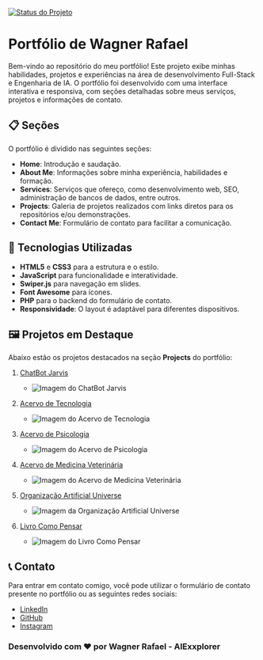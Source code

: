 
[![Status do Projeto](https://img.shields.io/badge/Status-Aguardando%20Atualizações-orange.svg)](#)

# Portfólio de Wagner Rafael

Bem-vindo ao repositório do meu portfólio! Este projeto exibe minhas habilidades, projetos e experiências na área de desenvolvimento Full-Stack e Engenharia de IA. O portfólio foi desenvolvido com uma interface interativa e responsiva, com seções detalhadas sobre meus serviços, projetos e informações de contato.

## 📋 Seções

O portfólio é dividido nas seguintes seções:

- **Home**: Introdução e saudação.
- **About Me**: Informações sobre minha experiência, habilidades e formação.
- **Services**: Serviços que ofereço, como desenvolvimento web, SEO, administração de bancos de dados, entre outros.
- **Projects**: Galeria de projetos realizados com links diretos para os repositórios e/ou demonstrações.
- **Contact Me**: Formulário de contato para facilitar a comunicação.

## 🎨 Tecnologias Utilizadas

- **HTML5** e **CSS3** para a estrutura e o estilo.
- **JavaScript** para funcionalidade e interatividade.
- **Swiper.js** para navegação em slides.
- **Font Awesome** para ícones.
- **PHP** para o backend do formulário de contato.
- **Responsividade**: O layout é adaptável para diferentes dispositivos.

## 🖼️ Projetos em Destaque

Abaixo estão os projetos destacados na seção **Projects** do portfólio:

1. [ChatBot Jarvis](https://aiexxplorer.github.io/ChatBot-Jarvis/)
   - ![Imagem do ChatBot Jarvis](https://utfs.io/f/750adfcb-f783-4f2f-9bb5-f57f1a680b40-tmf4h4.gif)

2. [Acervo de Tecnologia](https://github.com/AIExxplorer/ACERVO_DE_TECNOLOGIA)
   - ![Imagem do Acervo de Tecnologia](https://utfs.io/f/021e1e1f-be6a-410c-8445-88b27bce8964-7kj6bl.gif)

3. [Acervo de Psicologia](https://github.com/AIExxplorer/ACERVO_DE_PSICOLOGIA)
   - ![Imagem do Acervo de Psicologia](https://utfs.io/f/e91740a8-783c-48a2-8466-73e71abb0e1f-o6e9db.gif)

4. [Acervo de Medicina Veterinária](https://github.com/AIExxplorer/ACERVO_DE_MEDICINA_VETERINARIA)
   - ![Imagem do Acervo de Medicina Veterinária](https://utfs.io/f/LHbyWnn8DdVPAnQPhWsaBlNJLMwyfgx6q0149QGtRbDIc2ZX)

5. [Organização Artificial Universe](https://github.com/Artificial-Universe?view_as=public)
   - ![Imagem da Organização Artificial Universe](https://utfs.io/f/6ov3IFp9DdJy3TpI7WVHkeuVta8RFIG3Awh9DciZljmrs0bQ)

6. [Livro Como Pensar](https://a.co/d/80By264)
   - ![Imagem do Livro Como Pensar](https://utfs.io/f/6ov3IFp9DdJyVhYqHfxK39lRn65LDuwzJaFfrqc8GjS7tMpv)

## 📞 Contato

Para entrar em contato comigo, você pode utilizar o formulário de contato presente no portfólio ou as seguintes redes sociais:

- [LinkedIn](https://linkedin.com/in/AIExxplorer)
- [GitHub](https://github.com/AIExxplorer)
- [Instagram](https://www.instagram.com/artificialuniverseorg/)

### Desenvolvido com ❤️ por Wagner Rafael - AIExxplorer
